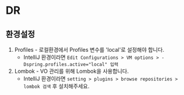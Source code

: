 DR
==

환경설정
--------

1.	Profiles - 로컬환경에서 Profiles 변수를 'local'로 설정해야 합니다.
	-	IntelliJ 환경이라면 `Edit Configurations > VM options > -Dspring.profiles.active="local" 입력`
2.	Lombok - VO 관리를 위해 Lombok을 사용합니다.
	-	IntelliJ 환경이라면 `setting > plugins > browse repositories > lombok 검색` 후 설치해주세요.
